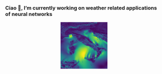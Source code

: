 ### Ciao 🌱, I’m currently working on weather related applications of neural networks
<p align="center">
  <img src="https://github.com/fmerizzi/fmerizzi/blob/main/myimage.gif" width="150" title="hover text">
</p>

<!--
**fmerizzi/fmerizzi** is a ✨ _special_ ✨ repository because its `README.md` (this file) appears on your GitHub profile.

Here are some ideas to get you started:

- 🔭 I’m currently working on ...
- 🌱 I’m currently learning ...
- 👯 I’m looking to collaborate on ...
- 🤔 I’m looking for help with ...
- 💬 Ask me about ...
- 📫 How to reach me: ...
- 😄 Pronouns: ...
- ⚡ Fun fact: ...
-->
